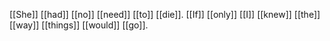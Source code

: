 [[She]] [[had]] [[no]] [[need]] [[to]] [[die]]. [[If]] [[only]] [[I]] [[knew]] [[the]] [[way]] [[things]] [[would]] [[go]].